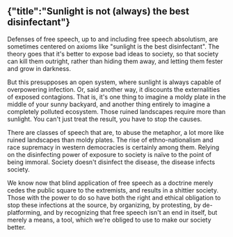 {"title":"Sunlight is not (always) the best disinfectant"}
---
Defenses of free speech, up to and including free speech absolutism, are
sometimes centered on axioms like "sunlight is the best disinfectant". The
theory goes that it's better to expose bad ideas to society, so that society can
kill them outright, rather than hiding them away, and letting them fester and
grow in darkness.

But this presupposes an open system, where sunlight is always capable of
overpowering infection. Or, said another way, it discounts the externalities of
exposed contagions. That is, it's one thing to imagine a moldy plate in the
middle of your sunny backyard, and another thing entirely to imagine a
completely polluted ecosystem. Those ruined landscapes require more than
sunlight. You can't just treat the result, you have to stop the causes.

There are classes of speech that are, to abuse the metaphor, a lot more like
ruined landscapes than moldy plates. The rise of ethno-nationalism and race
supremacy in western democracies is certainly among them. Relying on the
disinfecting power of exposure to society is naïve to the point of being
immoral. Society doesn't disinfect the disease, the disease infects society. 

We know now that blind application of free speech as a doctrine merely
cedes the public square to the extremists, and results in a shittier society. 
Those with the power to do so have both the right and ethical obligation to
stop these infections at the source, by organizing, by protesting, by
de-platforming, and by recognizing that free speech isn't an end in itself, but
merely a means, a tool, which we're obliged to use to make our society better.

